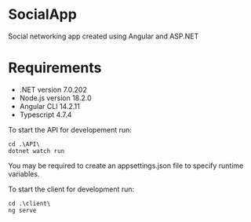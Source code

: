 # SocialApp

Social networking app created using Angular and ASP.NET

# Requirements

 - .NET version 7.0.202
 - Node.js version 18.2.0
 - Angular CLI 14.2.11
 - Typescript 4.7.4 

To start the API for developement run:

```
cd .\API\
dotnet watch run
```
You may be required to create an appsettings.json file to specify runtime variables.

To start the client for development run:

```
cd .\client\
ng serve
```
